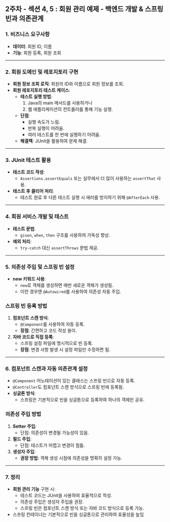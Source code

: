 ## 2주차 - 섹션 4, 5 : 회원 관리 예제 - 백엔드 개발 & 스프링 빈과 의존관계

### **1. 비즈니스 요구사항**

- **데이터**: 회원 ID, 이름
- **기능**: 회원 등록, 회원 조회

---

### **2. 회원 도메인 및 레포지토리 구현**

- **회원 정보 조회 로직**: 회원의 ID와 이름으로 회원 정보를 조회.
- **회원 레포지토리 테스트 케이스**:
    - **테스트 실행 방법**:
        1. Java의 main 메서드를 사용하거나
        2. 웹 애플리케이션의 컨트롤러를 통해 기능 실행.
    - **단점**:
        - 실행 속도가 느림.
        - 반복 실행이 어려움.
        - 여러 테스트를 한 번에 실행하기 어려움.
    - **해결책**: JUnit을 활용하여 문제 해결.

---

### **3. JUnit 테스트 활용**

- **테스트 코드 작성**:
    - `Assertions.assertEquals` 또는 실무에서 더 많이 사용하는 `assertThat` 사용.
- **테스트 후 클리어 처리**:
    - 테스트 완료 후 다른 테스트 실행 시 에러를 방지하기 위해 `@AfterEach` 사용.

---

### **4. 회원 서비스 개발 및 테스트**

- **테스트 문법**:
    - `given`, `when`, `then` 구조를 사용하여 가독성 향상.
- **예외 처리**:
    - `try-catch` 대신 `assertThrows` 문법 제공.

---

### **5. 의존성 주입 및 스프링 빈 설정**

- **new 키워드 사용**:
    - `new`로 객체를 생성하면 매번 새로운 객체가 생성됨.
    - 이런 경우엔 `@Autowired`를 사용하여 의존성 자동 주입.

### **스프링 빈 등록 방법**

1. **컴포넌트 스캔 방식**:
    - `@Component`를 사용하여 자동 등록.
    - **장점**: 간편하고 코드 작성 용이.
2. **자바 코드로 직접 등록**:
    - 스프링 설정 파일에 명시적으로 빈 등록.
    - **장점**: 변경 사항 발생 시 설정 파일만 수정하면 됨.

---

### **6. 컴포넌트 스캔과 자동 의존관계 설정**

- `@Component` 어노테이션이 있는 클래스는 스프링 빈으로 자동 등록.
- `@Controller`도 컴포넌트 스캔 방식으로 스프링 빈에 등록됨.
- **싱글톤 방식**:
    - 스프링은 기본적으로 빈을 싱글톤으로 등록하여 하나의 객체만 공유.

### **의존성 주입 방법**

1. **Setter 주입**:
    - 단점: 의존성이 변경될 가능성이 있음.
2. **필드 주입**:
    - 단점: 테스트가 어렵고 변경이 힘듦.
3. **생성자 주입**:
    - **권장 방법**: 객체 생성 시점에 의존성을 명확히 설정 가능.

---

### **7. 정리**

- **회원 관리 기능** 구현 시:
    - 테스트 코드는 JUnit을 사용하여 효율적으로 작성.
    - 의존성 주입은 생성자 주입을 권장.
    - 스프링 빈은 컴포넌트 스캔 방식 또는 자바 코드 방식으로 등록 가능.
- 스프링 컨테이너는 기본적으로 빈을 싱글톤으로 관리하여 효율성을 높임
